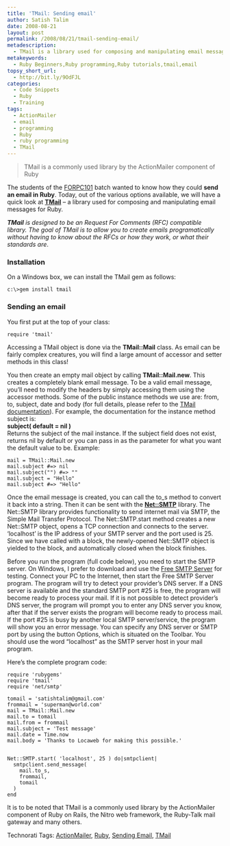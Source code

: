 ```yaml
---
title: 'TMail: Sending email'
author: Satish Talim
date: 2008-08-21
layout: post
permalink: /2008/08/21/tmail-sending-email/
metadescription:
  - TMail is a library used for composing and manipulating email messages for Ruby.
metakeywords:
  - Ruby Beginners,Ruby programming,Ruby tutorials,tmail,email
topsy_short_url:
  - http://bit.ly/9OdFJL
categories:
  - Code Snippets
  - Ruby
  - Training
tags:
  - ActionMailer
  - email
  - programming
  - Ruby
  - ruby programming
  - TMail
---
```

<div>
  <blockquote class="right">
    <p>
      TMail is a commonly used library by the ActionMailer component of Ruby
    </p>
  </blockquote>
  
  <p>
    <span class="drop_cap">T</span>he students of the <a href="http://rubylearning.org/class/">FORPC101</a> batch wanted to know how they could <strong>send an email in Ruby</strong>. Today, out of the various options available, we will have a quick look at <strong><a href="http://tmail.rubyforge.org/index.html">TMail</a></strong> &#8211; a library used for composing and manipulating email messages for Ruby.
  </p>
  
  <p class="note">
    <em><strong>TMail</strong> is designed to be an Request For Comments (RFC) compatible library. The goal of TMail is to allow you to create emails programatically without having to know about the RFCs or how they work, or what their standards are</em>.
  </p>
  
  <h3>
    Installation
  </h3>
  
  <p>
    On a Windows box, we can install the TMail gem as follows:
  </p>
  
  <pre><code>c:\>gem install tmail</code></pre>
  
  <h3>
    Sending an email
  </h3>
  
  <p>
    You first put at the top of your class:
  </p>
  
  <pre><code>require 'tmail'</code></pre>
  
  <p>
    Accessing a TMail object is done via the <strong>TMail::Mail</strong> class. As email can be fairly complex creatures, you will find a large amount of accessor and setter methods in this class!
  </p>
  
  <p>
    You then create an empty mail object by calling <strong>TMail::Mail.new</strong>. This creates a completely blank email message. To be a valid email message, you&#8217;ll need to modify the headers by simply accessing them using the accessor methods. Some of the public instance methods we use are: from, to, subject, date and body (for full details, please refer to the <a href="http://tmail.rubyforge.org/rdoc/index.html">TMail documentation</a>). For example, the documentation for the instance method subject is:<br /><strong>subject( default = nil )</strong><br />Returns the subject of the mail instance. If the subject field does not exist, returns nil by default or you can pass in as the parameter for what you want the default value to be. Example:
  </p>
  
  <pre><code>mail = TMail::Mail.new
mail.subject #=> nil
mail.subject("") #=> ""
mail.subject = "Hello"
mail.subject #=> "Hello"</code></pre>
  
  <p>
    Once the email message is created, you can call the to_s method to convert it back into a string. Then it can be sent with the <strong><a href="http://www.ruby-doc.org/stdlib/libdoc/net/smtp/rdoc/index.html">Net::SMTP</a></strong> library. The Net::SMTP library provides functionality to send internet mail via SMTP, the Simple Mail Transfer Protocol. The Net::SMTP.start method creates a new Net::SMTP object, opens a TCP connection and connects to the server. &#8216;localhost&#8217; is the IP address of your SMTP server and the port used is 25. Since we have called with a block, the newly-opened Net::SMTP object is yielded to the block, and automatically closed when the block finishes.
  </p>
  
  <p>
    Before you run the program (full code below), you need to start the SMTP server. On Windows, I prefer to download and use the <a href="http://www.softstack.com/freesmtp.html">Free SMTP Server</a> for testing. Connect your PC to the Internet, then start the Free SMTP Server program. The program will try to detect your provider&#8217;s DNS server. If a DNS server is available and the standard SMTP port #25 is free, the program will become ready to process your mail. If it is not possible to detect provider&#8217;s DNS server, the program will prompt you to enter any DNS server you know, after that if the server exists the program will become ready to process mail. If the port #25 is busy by another local SMTP server/service, the program will show you an error message. You can specify any DNS server or SMTP port by using the button Options, which is situated on the Toolbar. You should use the word &#8220;localhost&#8221; as the SMTP server host in your mail program.
  </p>
  
  <p>
    Here&#8217;s the complete program code:
  </p>
  
  <pre><code>require 'rubygems'
require 'tmail'
require 'net/smtp'

tomail = 'satishtalim@gmail.com'
frommail = 'superman@world.com'
mail = TMail::Mail.new
mail.to = tomail
mail.from = frommail
mail.subject = 'Test message'
mail.date = Time.now
mail.body = 'Thanks to Locaweb for making this possible.'


Net::SMTP.start( 'localhost', 25 ) do|smtpclient|
  smtpclient.send_message(
    mail.to_s,
    frommail,
    tomail
  )
end</code></pre>
  
  <p>
    It is to be noted that TMail is a commonly used library by the ActionMailer component of Ruby on Rails, the Nitro web framework, the Ruby-Talk mail gateway and many others.
  </p>
</div>

Technorati Tags: <a href="http://technorati.com/tag/ActionMailer" rel="tag">ActionMailer</a>, <a href="http://technorati.com/tag/Ruby" rel="tag">Ruby</a>, <a href="http://technorati.com/tag/Sending+Email" rel="tag">Sending Email</a>, <a href="http://technorati.com/tag/TMail" rel="tag">TMail</a>
